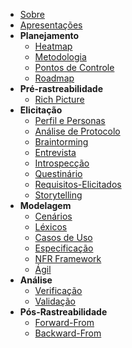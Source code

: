 - [Sobre](Homepage.md)
- [Apresentações](apresentacoes.md)
- **Planejamento**
  - [Heatmap](planejamento/Heatmap.md)
  - [Metodologia](planejamento/Metodologia.md)
  - [Pontos de Controle](planejamento/Ponto-de-controle.md)
  - [Roadmap](planejamento/Roadmap.md)
- **Pré-rastreabilidade**
  - [Rich Picture](Pré-Rastreabilidade/Rich-Picture.md)
- **Elicitação**
  - [Perfil e Personas](Elicitação/personas.md)
  - [Análise de Protocolo](Elicitação/Análise-de-Protocolo.md)
  - [Braintorming](Elicitação/Braintorming.md)
  - [Entrevista](Elicitação/Entrevista.md)
  - [Introspecção](ElicitaÇão/Introspecção.md)
  - [Questinário](Elicitação/Questionário.md)
  - [Requisitos-Elicitados](Elicitação/Requisitos-Elicitados.md)
  - [Storytelling](Elicitação/Storytelling.md)
- **Modelagem**
  - [Cenários](modelagem/Cenários.md)
  - [Léxicos](modelagem/Léxicos.md)
  - [Casos de Uso](modelagem/Casos-de-uso.md)
  - [Especificação ](modelagem/Especificacao.md)
  - [NFR Framework](modelagem/NFR-Framework.md)
  - [Ágil](modelagem/Ágil.md)
- **Análise**
  - [Verificação](Análise/Validação.md)
  - [Validação](Análise/Verificação.md)
- **Pós-Rastreabilidade**
  - [Forward-From](Pós-Rastreabilidade/Foward-From.md)
  - [Backward-From](Pós-Rastreabilidade/Backward-From.md)
